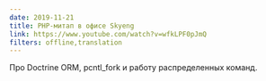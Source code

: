 ```yaml
---
date: 2019-11-21
title: PHP-митап в офисе Skyeng
link: https://www.youtube.com/watch?v=wfkLPF0pJmQ
filters: offline,translation
---
```


Про Doctrine ORM, pcntl_fork и работу распределенных команд.
